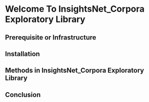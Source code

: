 # Welcome To InsightsNet_Corpora Exploratory Library



## Prerequisite or Infrastructure 






## Installation












## Methods in InsightsNet_Corpora Exploratory Library










## Conclusion